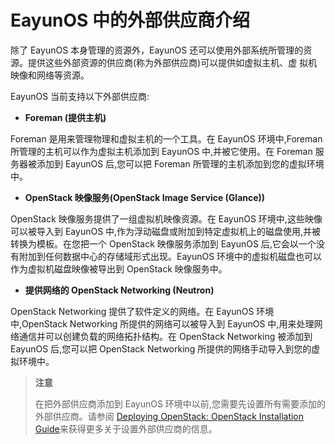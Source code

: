 # EayunOS 中的外部供应商介绍

除了 EayunOS 本身管理的资源外，EayunOS 还可以使用外部系统所管理的资源。提供这些外部资源的供应商(称为外部供应商)可以提供如虚拟主机、虚
拟机映像和网络等资源。

EayunOS 当前支持以下外部供应商:

* **Foreman (提供主机)**

 Foreman 是用来管理物理和虚拟主机的一个工具。在 EayunOS 环境中,Foreman 所管理的主机可以作为虚拟主机添加到 EayunOS 中,并被它使用。在 Foreman 服务器被添加到 EayunOS 后,您可以把 Foreman 所管理的主机添加到您的虚拟环境中。

* **OpenStack 映像服务(OpenStack Image Service (Glance))**

 OpenStack 映像服务提供了一组虚拟机映像资源。在 EayunOS 环境中,这些映像可以被导入到 EayunOS 中,作为浮动磁盘或附加到特定虚拟机上的磁盘使用,并被转换为模板。在您把一个 OpenStack 映像服务添加到 EayunOS 后,它会以一个没有附加到任何数据中心的存储域形式出现。EayunOS 环境中的虚拟机磁盘也可以作为虚拟机磁盘映像被导出到 OpenStack 映像服务中。

* **提供网络的 OpenStack Networking (Neutron)**

 OpenStack Networking 提供了软件定义的网络。在 EayunOS 环境中,OpenStack Networking 所提供的网络可以被导入到 EayunOS 中,用来处理网络通信并可以创建负载的网络拓扑结构。在 OpenStack Networking 被添加到 EayunOS 后,您可以把 OpenStack Networking 所提供的网络手动导入到您的虚拟环境中。

>**注意**
>
>在把外部供应商添加到 EayunOS 环境中以前,您需要先设置所有需要添加的外部供应商。请参阅 [Deploying OpenStack: OpenStack Installation Guide](http://docs.openstack.org/juno/install-guide/install/yum/content/)来获得更多关于设置外部供应商的信息。
